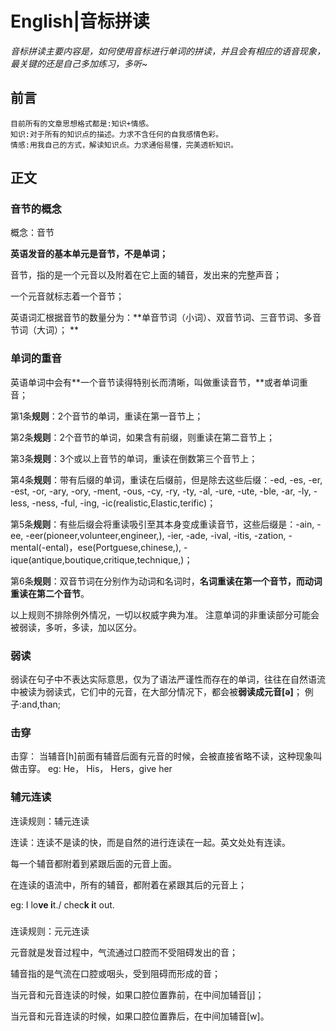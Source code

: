 # English|音标拼读
*音标拼读主要内容是，如何使用音标进行单词的拼读，并且会有相应的语音现象，最关键的还是自己多加练习，多听~*

## 前言
    目前所有的文章思想格式都是:知识+情感。
    知识:对于所有的知识点的描述。力求不含任何的自我感情色彩。
    情感:用我自己的方式，解读知识点。力求通俗易懂，完美透析知识。

## 正文

### 音节的概念
概念：音节

**英语发音的基本单元是音节，不是单词；**
 
音节，指的是一个元音以及附着在它上面的辅音，发出来的完整声音；
 
一个元音就标志着一个音节；
 
英语词汇根据音节的数量分为：**单音节词（小词）、双音节词、三音节词、多音节词（大词）；
**


### 单词的重音
英语单词中会有**一个音节读得特别长而清晰，叫做重读音节，**或者单词重音；
 
第1条**规则**：2个音节的单词，重读在第一音节上；
 
第2条**规则**：2个音节的单词，如果含有前缀，则重读在第二音节上；
 
第3条**规则**：3个或以上音节的单词，重读在倒数第三个音节上；
 
第4条**规则**：带有后缀的单词，重读在后缀前，但是除去这些后缀：-ed, -es, -er, -est, -or, -ary, -ory, -ment, -ous, -cy, -ry, -ty, -al, -ure, -ute, -ble, -ar, -ly, -less, -ness, -ful, -ing,
  -ic(realistic,Elastic,terific)；
 
第5条**规则**：有些后缀会将重读吸引至其本身变成重读音节，这些后缀是：-ain, -ee, -eer(pioneer,volunteer,engineer,), -ier, -ade, -ival, -itis, -zation, -mental(-ental)，ese(Portguese,chinese,),  -ique(antique,boutique,critique,technique,)；
 
第6条**规则**：双音节词在分别作为动词和名词时，**名词重读在第一个音节，而动词重读在第二个音节**。
 
以上规则不排除例外情况，一切以权威字典为准。
注意单词的非重读部分可能会被弱读，多听，多读，加以区分。


### 弱读
弱读在句子中不表达实际意思，仅为了语法严谨性而存在的单词，往往在自然语流中被读为弱读式，它们中的元音，在大部分情况下，都会被**弱读成元音[ə]**；
例子:and,than;

### 击穿
击穿：
当辅音[h]前面有辅音后面有元音的时候，会被直接省略不读，这种现象叫做击穿。
eg: He， His， Hers，give her

### 辅元连读
连读规则：辅元连读

连读：连读不是读的快，而是自然的进行连读在一起。英文处处有连读。

每一个辅音都附着到紧跟后面的元音上面。

在连读的语流中，所有的辅音，都附着在紧跟其后的元音上；

eg: I lo**ve i**t./ chec**k i**t out.

### 
连读规则：元元连读

元音就是发音过程中，气流通过口腔而不受阻碍发出的音；
 
辅音指的是气流在口腔或咽头，受到阻碍而形成的音；
 
当元音和元音连读的时候，如果口腔位置靠前，在中间加辅音[j]；
 
当元音和元音连读的时候，如果口腔位置靠后，在中间加辅音[w]。

### 


### 


### 
### 

### 


### 


### 














